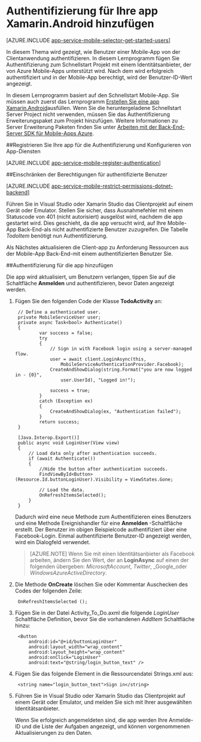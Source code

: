 <properties
    pageTitle="Erste Schritte mit der Authentifizierung für Mobile-Apps in Xamarin Android"
    description="Erfahren Sie, wie Mobile-Apps für die Benutzerauthentifizierung der app Xamarin Android mithilfe einer Vielzahl von Identitätsanbieter, einschließlich AAD, Google, Facebook, Twitter und Microsoft verwenden."
    services="app-service\mobile"
    documentationCenter="xamarin"
    authors="adrianhall"
    manager="dwrede"
    editor=""/>

<tags
    ms.service="app-service-mobile"
    ms.workload="mobile"
    ms.tgt_pltfrm="mobile-xamarin-android"
    ms.devlang="dotnet"
    ms.topic="article"
    ms.date="10/01/2016"
    ms.author="adrianha"/>

# <a name="add-authentication-to-your-xamarinandroid-app"></a>Authentifizierung für Ihre app Xamarin.Android hinzufügen

[AZURE.INCLUDE [app-service-mobile-selector-get-started-users](../../includes/app-service-mobile-selector-get-started-users.md)]

In diesem Thema wird gezeigt, wie Benutzer einer Mobile-App von der Clientanwendung authentifizieren. In diesem Lernprogramm fügen Sie Authentifizierung zum Schnellstart Projekt mit einem Identitätsanbieter, der von Azure Mobile-Apps unterstützt wird. Nach dem wird erfolgreich authentifiziert und in der Mobile-App berechtigt, wird der Benutzer-ID-Wert angezeigt.

In diesem Lernprogramm basiert auf den Schnellstart Mobile-App. Sie müssen auch zuerst das Lernprogramm [Erstellen Sie eine app Xamarin.Android]ausfüllen. Wenn Sie die heruntergeladene Schnellstart Server Project nicht verwenden, müssen Sie das Authentifizierung Erweiterungspaket zum Projekt hinzufügen. Weitere Informationen zu Server Erweiterung Paketen finden Sie unter [Arbeiten mit der Back-End-Server SDK für Mobile-Apps Azure](app-service-mobile-dotnet-backend-how-to-use-server-sdk.md).

##<a name="register"></a>Registrieren Sie Ihre app für die Authentifizierung und Konfigurieren von App-Diensten

[AZURE.INCLUDE [app-service-mobile-register-authentication](../../includes/app-service-mobile-register-authentication.md)]

##<a name="permissions"></a>Einschränken der Berechtigungen für authentifizierte Benutzer

[AZURE.INCLUDE [app-service-mobile-restrict-permissions-dotnet-backend](../../includes/app-service-mobile-restrict-permissions-dotnet-backend.md)]

Führen Sie in Visual Studio oder Xamarin Studio das Clientprojekt auf einem Gerät oder Emulator. Stellen Sie sicher, dass Ausnahmefehler mit einem Statuscode von 401 (nicht autorisiert) ausgelöst wird, nachdem die app gestartet wird. Dies geschieht, da die app versucht wird, auf Ihre Mobile-App Back-End-als nicht authentifizierte Benutzer zuzugreifen. Die Tabelle *TodoItem* benötigt nun Authentifizierung.

Als Nächstes aktualisieren die Client-app zu Anforderung Ressourcen aus der Mobile-App Back-End-mit einem authentifizierten Benutzer Sie.

##<a name="add-authentication"></a>Authentifizierung für die app hinzufügen

Die app wird aktualisiert, um Benutzern verlangen, tippen Sie auf die Schaltfläche **Anmelden** und authentifizieren, bevor Daten angezeigt werden.

1. Fügen Sie den folgenden Code der Klasse **TodoActivity** an:

        // Define a authenticated user.
        private MobileServiceUser user;
        private async Task<bool> Authenticate()
        {
                var success = false;
                try
                {
                    // Sign in with Facebook login using a server-managed flow.
                    user = await client.LoginAsync(this,
                        MobileServiceAuthenticationProvider.Facebook);
                    CreateAndShowDialog(string.Format("you are now logged in - {0}",
                        user.UserId), "Logged in!");

                    success = true;
                }
                catch (Exception ex)
                {
                    CreateAndShowDialog(ex, "Authentication failed");
                }
                return success;
        }

        [Java.Interop.Export()]
        public async void LoginUser(View view)
        {
            // Load data only after authentication succeeds.
            if (await Authenticate())
            {
                //Hide the button after authentication succeeds.
                FindViewById<Button>(Resource.Id.buttonLoginUser).Visibility = ViewStates.Gone;

                // Load the data.
                OnRefreshItemsSelected();
            }
        }

    Dadurch wird eine neue Methode zum Authentifizieren eines Benutzers und eine Methode Ereignishandler für eine **Anmelden** -Schaltfläche erstellt. Der Benutzer im obigen Beispielcode authentifiziert über eine Facebook-Login. Einmal authentifizierte Benutzer-ID angezeigt werden, wird ein Dialogfeld verwendet.

    > [AZURE.NOTE] Wenn Sie mit einen Identitätsanbieter als Facebook arbeiten, ändern Sie den Wert, der an **LoginAsync** auf einen der folgenden übergeben: _MicrosoftAccount_, _Twitter_, _Google_oder _WindowsAzureActiveDirectory_.

3. Die Methode **OnCreate** löschen Sie oder Kommentar Auschecken des Codes der folgenden Zeile:

        OnRefreshItemsSelected ();

4. Fügen Sie in der Datei Activity_To_Do.axml die folgende *LoginUser* Schaltfläche Definition, bevor Sie die vorhandenen *AddItem* Schaltfläche hinzu:

        <Button
            android:id="@+id/buttonLoginUser"
            android:layout_width="wrap_content"
            android:layout_height="wrap_content"
            android:onClick="LoginUser"
            android:text="@string/login_button_text" />

5. Fügen Sie das folgende Element in die Ressourcendatei Strings.xml aus:

        <string name="login_button_text">Sign in</string>

6. Führen Sie in Visual Studio oder Xamarin Studio das Clientprojekt auf einem Gerät oder Emulator, und melden Sie sich mit Ihrer ausgewählten Identitätsanbieter.

    Wenn Sie erfolgreich angemeldeten sind, die app werden Ihre Anmelde-ID und die Liste der Aufgaben angezeigt, und können vorgenommenen Aktualisierungen zu den Daten.


<!-- URLs. -->
[Erstellen Sie eine app Xamarin.Android]: app-service-mobile-xamarin-android-get-started.md
